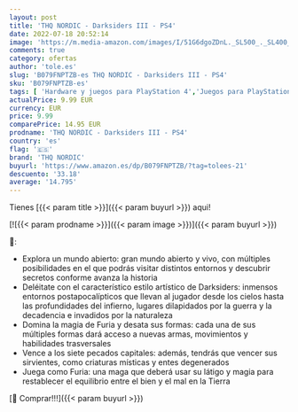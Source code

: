 ```yaml
---
layout: post
title: 'THQ NORDIC - Darksiders III - PS4'
date: 2022-07-18 20:52:14
image: 'https://m.media-amazon.com/images/I/51G6dgoZDnL._SL500_._SL400_.jpg'
comments: true
category: ofertas
author: 'tole.es'
slug: 'B079FNPTZB-es THQ NORDIC - Darksiders III - PS4'
sku: 'B079FNPTZB-es'
tags: [ 'Hardware y juegos para PlayStation 4','Juegos para PlayStation 4','Videojuegos','ps4','thq nordic','🇪🇸', ]
actualPrice: 9.99 EUR
currency: EUR
price: 9.99
comparePrice: 14.95 EUR
prodname: 'THQ NORDIC - Darksiders III - PS4'
country: 'es'
flag: '🇪🇸'
brand: 'THQ NORDIC'
buyurl: 'https://www.amazon.es/dp/B079FNPTZB/?tag=tolees-21'
descuento: '33.18'
average: '14.795'
---
```


Tienes [{{< param title >}}]({{< param buyurl >}}) aqui!

[![{{< param prodname >}}]({{< param image >}})]({{< param buyurl >}})

🔎:

- Explora un mundo abierto: gran mundo abierto y vivo, con múltiples posibilidades en el que podrás visitar distintos entornos y descubrir secretos conforme avanza la historia
- Deléitate con el característico estilo artístico de Darksiders: inmensos entornos postapocalípticos que llevan al jugador desde los cielos hasta las profundidades del infierno, lugares dilapidados por la guerra y la decadencia e invadidos por la naturaleza
- Domina la magia de Furia y desata sus formas: cada una de sus múltiples formas dará acceso a nuevas armas, movimientos y habilidades trasversales
- Vence a los siete pecados capitales: además, tendrás que vencer sus sirvientes, como criaturas místicas y entes degenerados
- Juega como Furia: una maga que deberá usar su látigo y magia para restablecer el equilibrio entre el bien y el mal en la Tierra

[🛒 Comprar!!!]({{< param buyurl >}})
